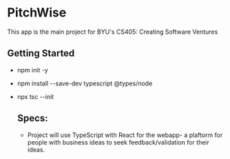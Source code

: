 # PitchWise
This app is the main project for BYU's CS405: Creating Software Ventures

## Getting Started
- npm init -y
- npm install --save-dev typescript @types/node
- npx tsc --init

  ## Specs:
  - Project will use TypeScript with React for the webapp- a plaftorm for people with business ideas to seek feedback/validation for their ideas.

